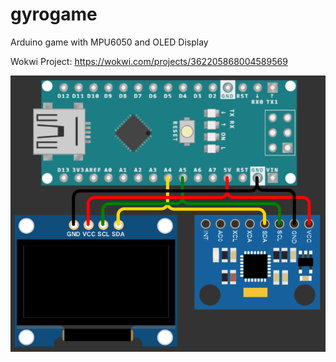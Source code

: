 # gyrogame
Arduino game with MPU6050 and OLED Display

Wokwi Project: https://wokwi.com/projects/362205868004589569

![Alt text](/esquema.png "Made with Wokwi")
